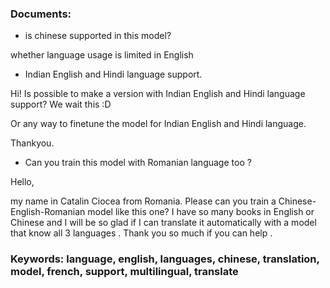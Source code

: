 ### Documents:
- is chinese supported in this model?

whether language usage is limited in English
- Indian English and Hindi language support.

Hi! Is possible to make a version with Indian English and Hindi language support? We wait this :D
Or any way to finetune the model for Indian English and Hindi language.

Thankyou.
- Can you train this model with Romanian language too ?

Hello,
my name in Catalin Ciocea from Romania. Please can you train a Chinese-English-Romanian model like this one? I have so many books in English or Chinese and I will be so glad if I can translate it automatically with a model that know all 3 languages . Thank you so much if you can help .
### Keywords: language, english, languages, chinese, translation, model, french, support, multilingual, translate
